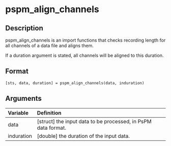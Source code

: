 # pspm_align_channels
## Description
pspm_align_channels is an import functions that checks recording length for all channels of a data file and aligns them.

If a duration argument is stated, all channels will be aligned to this duration.

## Format
`[sts, data, duration] = pspm_align_channels(data, induration)`

## Arguments
| Variable | Definition |
|:--|:--|
| data | [struct] the input data to be processed, in PsPM data format. |
| induration | [double] the duration of the input data. |

